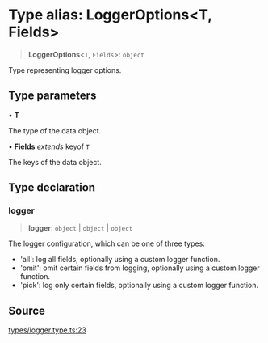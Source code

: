 # Type alias: LoggerOptions\<T, Fields\>

> **LoggerOptions**\<`T`, `Fields`\>: `object`

Type representing logger options.

## Type parameters

• **T**

The type of the data object.

• **Fields** *extends* keyof `T`

The keys of the data object.

## Type declaration

### logger

> **logger**: `object` \| `object` \| `object`

The logger configuration, which can be one of three types:
- 'all': log all fields, optionally using a custom logger function.
- 'omit': omit certain fields from logging, optionally using a custom logger function.
- 'pick': log only certain fields, optionally using a custom logger function.

## Source

[types/logger.type.ts:23](https://github.com/lehuygiang28/vnpay/blob/e8e94e8a800b1952e47648e8b76237a738bccbb7/src/types/logger.type.ts#L23)
